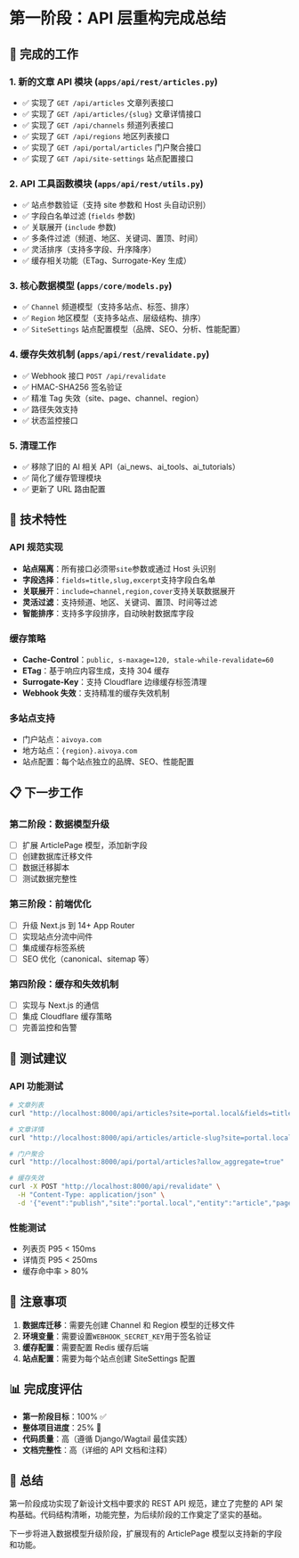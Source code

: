 # 第一阶段：API 层重构完成总结

## 🎯 完成的工作

### 1. 新的文章 API 模块 (`apps/api/rest/articles.py`)

- ✅ 实现了 `GET /api/articles` 文章列表接口
- ✅ 实现了 `GET /api/articles/{slug}` 文章详情接口
- ✅ 实现了 `GET /api/channels` 频道列表接口
- ✅ 实现了 `GET /api/regions` 地区列表接口
- ✅ 实现了 `GET /api/portal/articles` 门户聚合接口
- ✅ 实现了 `GET /api/site-settings` 站点配置接口

### 2. API 工具函数模块 (`apps/api/rest/utils.py`)

- ✅ 站点参数验证（支持 site 参数和 Host 头自动识别）
- ✅ 字段白名单过滤 (`fields` 参数)
- ✅ 关联展开 (`include` 参数)
- ✅ 多条件过滤（频道、地区、关键词、置顶、时间）
- ✅ 灵活排序（支持多字段、升序降序）
- ✅ 缓存相关功能（ETag、Surrogate-Key 生成）

### 3. 核心数据模型 (`apps/core/models.py`)

- ✅ `Channel` 频道模型（支持多站点、标签、排序）
- ✅ `Region` 地区模型（支持多站点、层级结构、排序）
- ✅ `SiteSettings` 站点配置模型（品牌、SEO、分析、性能配置）

### 4. 缓存失效机制 (`apps/api/rest/revalidate.py`)

- ✅ Webhook 接口 `POST /api/revalidate`
- ✅ HMAC-SHA256 签名验证
- ✅ 精准 Tag 失效（site、page、channel、region）
- ✅ 路径失效支持
- ✅ 状态监控接口

### 5. 清理工作

- ✅ 移除了旧的 AI 相关 API（ai_news、ai_tools、ai_tutorials）
- ✅ 简化了缓存管理模块
- ✅ 更新了 URL 路由配置

## 🔧 技术特性

### API 规范实现

- **站点隔离**：所有接口必须带`site`参数或通过 Host 头识别
- **字段选择**：`fields=title,slug,excerpt`支持字段白名单
- **关联展开**：`include=channel,region,cover`支持关联数据展开
- **灵活过滤**：支持频道、地区、关键词、置顶、时间等过滤
- **智能排序**：支持多字段排序，自动映射数据库字段

### 缓存策略

- **Cache-Control**：`public, s-maxage=120, stale-while-revalidate=60`
- **ETag**：基于响应内容生成，支持 304 缓存
- **Surrogate-Key**：支持 Cloudflare 边缘缓存标签清理
- **Webhook 失效**：支持精准的缓存失效机制

### 多站点支持

- 门户站点：`aivoya.com`
- 地方站点：`{region}.aivoya.com`
- 站点配置：每个站点独立的品牌、SEO、性能配置

## 📋 下一步工作

### 第二阶段：数据模型升级

- [ ] 扩展 ArticlePage 模型，添加新字段
- [ ] 创建数据库迁移文件
- [ ] 数据迁移脚本
- [ ] 测试数据完整性

### 第三阶段：前端优化

- [ ] 升级 Next.js 到 14+ App Router
- [ ] 实现站点分流中间件
- [ ] 集成缓存标签系统
- [ ] SEO 优化（canonical、sitemap 等）

### 第四阶段：缓存和失效机制

- [ ] 实现与 Next.js 的通信
- [ ] 集成 Cloudflare 缓存策略
- [ ] 完善监控和告警

## 🧪 测试建议

### API 功能测试

```bash
# 文章列表
curl "http://localhost:8000/api/articles?site=portal.local&fields=title,slug&include=channel"

# 文章详情
curl "http://localhost:8000/api/articles/article-slug?site=portal.local"

# 门户聚合
curl "http://localhost:8000/api/portal/articles?allow_aggregate=true"

# 缓存失效
curl -X POST "http://localhost:8000/api/revalidate" \
  -H "Content-Type: application/json" \
  -d '{"event":"publish","site":"portal.local","entity":"article","pageId":123}'
```

### 性能测试

- 列表页 P95 < 150ms
- 详情页 P95 < 250ms
- 缓存命中率 > 80%

## 🚨 注意事项

1. **数据库迁移**：需要先创建 Channel 和 Region 模型的迁移文件
2. **环境变量**：需要设置`WEBHOOK_SECRET_KEY`用于签名验证
3. **缓存配置**：需要配置 Redis 缓存后端
4. **站点配置**：需要为每个站点创建 SiteSettings 配置

## 📊 完成度评估

- **第一阶段目标**：100% ✅
- **整体项目进度**：25% 🚀
- **代码质量**：高（遵循 Django/Wagtail 最佳实践）
- **文档完整性**：高（详细的 API 文档和注释）

## 🎉 总结

第一阶段成功实现了新设计文档中要求的 REST API 规范，建立了完整的 API 架构基础。代码结构清晰，功能完整，为后续阶段的工作奠定了坚实的基础。

下一步将进入数据模型升级阶段，扩展现有的 ArticlePage 模型以支持新的字段和功能。
